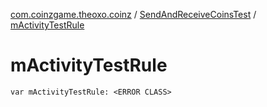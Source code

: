 [com.coinzgame.theoxo.coinz](../index.md) / [SendAndReceiveCoinsTest](index.md) / [mActivityTestRule](.)

# mActivityTestRule

`var mActivityTestRule: <ERROR CLASS>`